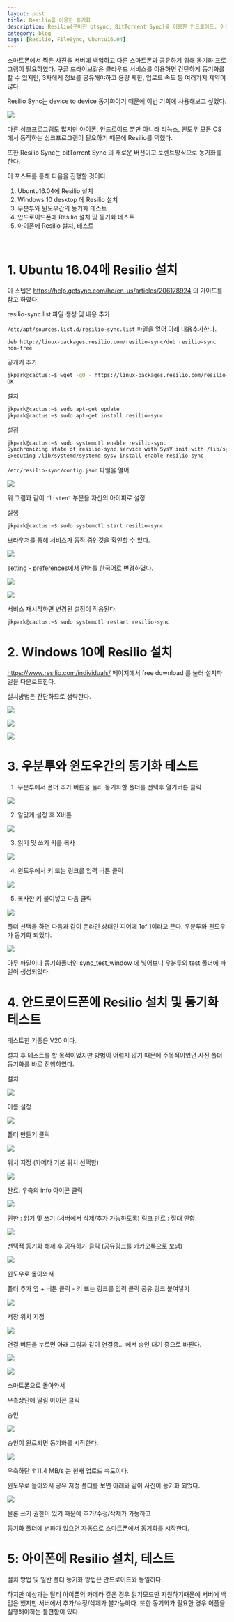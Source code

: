 ```yaml
---
layout: post
title: Resilio를 이용한 동기화
description: Resilio(구버전 btsync, BitTorrent Sync)를 이용한 안드로이드, 아이폰, 서버, 데스크탑 동기화 작업 내역
category: blog
tags: [Resilio, FileSync, Ubuntu16.04]
---
```


스마트폰에서 찍은 사진을 서버에 백업하고
다른 스마트폰과 공유하기 위해 동기화 프로그램이 필요하였다.
구글 드라이브같은 클라우드 서비스를 이용하면 간단하게 동기화를 할 수 있지만,
3자에게 정보를 공유해야하고 용량 제한, 업로드 속도 등 여러가지 제약이 많다.

Resilio Sync는 device to device 동기화이기 때문에 이번 기회에 사용해보고 싶었다.

![](https://4.bp.blogspot.com/-svFi0Ikw0Dg/WCviIDzsnzI/AAAAAAAAAkQ/EZ6VpP4ca2segoKl1S1VpLExJDlyXDpcQCEw/s320/%25EC%25BA%25A1%25EC%25B2%2598.PNG)


다른 싱크프로그램도 많지만 아이폰, 안드로이드 뿐만 아니라 리눅스, 윈도우 모든 OS에서 동작하는 싱크프로그램이 필요하기 때문에 Resilio를 택했다.

또한 Resilio Sync는 bitTorrent Sync 의 새로운 버전이고 토렌트방식으로 동기화를 한다.


이 포스트를 통해 다음을 진행할 것이다.

1. Ubuntu16.04에 Resilio 설치
2. Windows 10 desktop 에 Resilio 설치
3. 우분투와 윈도우간의 동기화 테스트
4. 안드로이드폰에 Resilio 설치 및 동기화 테스트
5. 아이폰에 Resilio 설치, 테스트

<br>

# 1. Ubuntu 16.04에 Resilio 설치
이 스텝은 https://help.getsync.com/hc/en-us/articles/206178924 의 가이드를 참고 하였다.

resilio-sync.list 파일 생성 및 내용 추가

`/etc/apt/sources.list.d/resilio-sync.list` 파일을 열어 아래 내용추가한다.
```
deb http://linux-packages.resilio.com/resilio-sync/deb resilio-sync non-free
```


공개키 추가
```bash
jkpark@cactus:~$ wget -qO - https://linux-packages.resilio.com/resilio-sync/key.asc | sudo apt-key add -
OK
```

설치
```bash
jkpark@cactus:~$ sudo apt-get update
jkpark@cactus:~$ sudo apt-get install resilio-sync
```
설정
```bash
jkpark@cactus:~$ sudo systemctl enable resilio-sync
Synchronizing state of resilio-sync.service with SysV init with /lib/systemd/systemd-sysv-install...
Executing /lib/systemd/systemd-sysv-install enable resilio-sync
```

`/etc/resilio-sync/config.json` 파일을 열어

![](https://2.bp.blogspot.com/-ZrnOLvA2UjU/WCvnrMOPMlI/AAAAAAAAAks/Ncv_wdGj5lskBVV9W0Mkckka9HrPtrKXQCLcB/s500/%25EC%25BA%25A1%25EC%25B2%25984.PNG)

위 그림과 같이 `"listen"` 부분을 자신의 아이피로 설정


실행
```bash
jkpark@cactus:~$ sudo systemctl start resilio-sync
```

브라우저를 통해 서비스가 동작 중인것을 확인할 수 있다.

![](https://1.bp.blogspot.com/--WTOJ9O1YcE/WCvn2iTX7GI/AAAAAAAAAkw/WqTsp2tcSJkgzfEhpB9pD4O5PigjqoGDgCLcB/s500/%25EC%25BA%25A1%25EC%25B2%25985.PNG)

setting - preferences에서 언어를 한국어로 변경하였다.

![](https://4.bp.blogspot.com/--_Qe39e4Pns/WCvqR-541gI/AAAAAAAAAlQ/u1-0E27CQlQ2xMrOHr6wt8z4NDetHnDWwCLcB/s500/%25EC%25BA%25A1%25EC%25B2%259810.PNG)

![](https://2.bp.blogspot.com/-bO-urYyvhDA/WCvqR7edCSI/AAAAAAAAAlU/J-jkTxAWqLExegF2OiAAy1SUG6lvQBJzwCLcB/s500/%25EC%25BA%25A1%25EC%25B2%259811.PNG)


서비스 재시작하면 변경된 설정이 적용된다.
```bash
jkpark@cactus:~$ sudo systemctl restart resilio-sync
```


# 2. Windows 10에 Resilio 설치
https://www.resilio.com/individuals/ 페이지에서 free download 를 눌러 설치파일을 다운로드한다.

설치방법은 간단하므로 생략한다.

![](https://1.bp.blogspot.com/-FF_N0AQGGJM/WCvo4THGOrI/AAAAAAAAAlA/dopoByyrylUiMxs591N9WwOkDZWAj97dACLcB/s500/%25EC%25BA%25A1%25EC%25B2%25986.PNG)

![](https://4.bp.blogspot.com/-laRZDAUXJEM/WCvo4eX6e0I/AAAAAAAAAk4/vpc0ACFwrZMOG2A0U9M2nBpzKd6f0tUawCLcB/s500/%25EC%25BA%25A1%25EC%25B2%25987.PNG)

![](https://1.bp.blogspot.com/-FySFHxhwMCM/WCvo4YHynkI/AAAAAAAAAk8/bDGoXpdCTjou1ICu8J87HafrlTkOjngpwCLcB/s500/%25EC%25BA%25A1%25EC%25B2%25988.PNG)




# 3. 우분투와 윈도우간의 동기화 테스트

1. 우분투에서 폴더 추가 버튼을 눌러 동기화할 폴더를 선택후 열기버튼 클릭

![](https://4.bp.blogspot.com/-uCjhujHCziw/WCvrdAxA_kI/AAAAAAAAAls/FiZUJ1lM8gEI1Ba9hIxjKZpzuOYp-Hv_gCLcB/s500/%25EC%25BA%25A1%25EC%25B2%259813.PNG)

2. 알맞게 설정 후 X버튼

![](https://1.bp.blogspot.com/-bjF-_84F6YI/WCvrdOp7oMI/AAAAAAAAAlw/p8icn-8DawI80DUou2LosbrnJLOw3wHTgCLcB/s500/%25EC%25BA%25A1%25EC%25B2%259814.PNG)

3. 읽기 및 쓰기 키를 복사

![](https://3.bp.blogspot.com/-QLYTcUHAD0k/WCvucwrRC3I/AAAAAAAAAmQ/BjJWRiyhfcgDMSNqdDOxf81bruFyOXxJQCLcB/s500/%25EC%25BA%25A1%25EC%25B2%259816.PNG)

4. 윈도우에서 키 또는 링크를 입력 버튼 클릭

![](https://1.bp.blogspot.com/-52gPM2U_9zY/WCvvJbQag_I/AAAAAAAAAmU/8RD6xRNgtyc0kzY1TnaBUESNxE7XUZaXACLcB/s500/%25EC%25BA%25A1%25EC%25B2%259817.PNG)


5. 복사한 키 붙여넣고 다음 클릭

![](https://3.bp.blogspot.com/-fh05rZYjcqc/WCvvJZx4bJI/AAAAAAAAAmY/JN8RKQtjNt4cw4JBBzxoyMdrEKIM7xHAgCLcB/s500/%25EC%25BA%25A1%25EC%25B2%259818.PNG)

폴더 선택을 하면 다음과 같이 온라인 상태인 피어에 1of 1이라고 뜬다.
우분투와 윈도우가 동기화 되었다.

![](https://4.bp.blogspot.com/-LL-fJCBwBAY/WCvvJR3NPpI/AAAAAAAAAmc/4kY1dfKa9TclqDTx-PQ_cwO3OuPK2fswACLcB/s500/%25EC%25BA%25A1%25EC%25B2%259819.PNG)

아무 파일이나 동기화폴더인 sync_test_window 에 넣어보니
우분투의 test 폴더에 파일이 생성되었다.


# 4. 안드로이드폰에 Resilio 설치 및 동기화 테스트

테스트한 기종은 V20 이다.

설치 후 테스트를 할 목적이었지만 방법이 어렵지 않기 때문에
주목적이었던 사진 폴더 동기화를 바로 진행하였다.


설치

![](https://3.bp.blogspot.com/-rBlhHMA2woI/WCwiSKhadyI/AAAAAAAAAm4/KJiqvas5Bj8rpnH8QNQeSny8nsDka1oHwCLcB/s500/device-2016-11-16-175620.png)

이름 설정

![](https://4.bp.blogspot.com/-vpEwy_PxrQs/WCwiSNKkLdI/AAAAAAAAAm8/nyWO88lApRIMNsJyl39uQU2Sel7tTLKXwCLcB/s500/device-2016-11-16-175844.png)

폴더 만들기 클릭

![](https://1.bp.blogspot.com/-40iWT6vgO4I/WCwiSChl6eI/AAAAAAAAAm0/PLeun1SULKwpMKfdcDpZ443bSZAA-DJPQCLcB/s500/device-2016-11-16-180222.png)

위치 지정 (카메라 기본 위치 선택함)

![](https://4.bp.blogspot.com/-wWDUQkwbd3M/WCwiSolCoyI/AAAAAAAAAnA/6JijjEdsyWo6A341A0GeZ34xs4U5_T5CgCLcB/s500/device-2016-11-16-180316.png)

완료.
우측의 info 아이콘 클릭

![](https://1.bp.blogspot.com/-7am8kgBsmc0/WCwiSiI_u5I/AAAAAAAAAnE/UCacEJDu_CEBfZcEaxLtvc2cb0zCKgUNgCLcB/s500/device-2016-11-16-180328.png)

권한 : 읽기 및 쓰기 (서버에서 삭제/추가 가능하도록)
링크 만료 : 절대 안함

![](https://1.bp.blogspot.com/-8gHtSGyy-cc/WCwiS6cPgGI/AAAAAAAAAnI/hbLEWL887DQdDYGPpbEFBGl1AF69mOhKwCLcB/s500/device-2016-11-16-180357.png)

선택적 동기화 해제 후 공유하기 클릭 (공유링크를 카카오톡으로 보냄)

![](https://2.bp.blogspot.com/-rYlSdEN1nlA/WCwiTBw7T2I/AAAAAAAAAnU/1Lmlu7wNaewurUiWTHX1Cu5ahl62fSDpQCLcB/s500/device-2016-11-16-180412.png)


윈도우로 돌아와서 

폴더 추가 옆 + 버튼 클릭 - 키 또는 링크를 입력 클릭
공유 링크 붙여넣기

![](https://1.bp.blogspot.com/-Ju0pqCI8ddM/WCwiUNylkzI/AAAAAAAAAng/SKzaalTgxi4htwzDbz_EKiBx-24btIWvwCLcB/s500/%25EC%25BA%25A1%25EC%25B2%259820.PNG)

저장 위치 지정

![](https://2.bp.blogspot.com/-TOmxuQHghUU/WCwiUUAF1xI/AAAAAAAAAnk/poBRpBEDiE8PW32qQMptWRzCM6zExET5wCLcB/s500/%25EC%25BA%25A1%25EC%25B2%259821.PNG)

연결 버튼을 누르면 아래 그림과 같이 연결중... 에서 승인 대기 중으로 바뀐다.

![](https://2.bp.blogspot.com/-THqEnquc_xQ/WCwiUobdUOI/AAAAAAAAAns/rj6_QsmPDCk_zED1PdrBuYbobEW0h-f3ACLcB/s500/%25EC%25BA%25A1%25EC%25B2%259822.PNG)

![](https://1.bp.blogspot.com/-aYBAvnjoSgw/WCwiUWstCiI/AAAAAAAAAno/JWexDeepWSwlmPuQT8SsSBSQ-kFV9D0aACLcB/s500/%25EC%25BA%25A1%25EC%25B2%259823.PNG)

스마트폰으로 돌아와서

우측상단에 알림 아이콘 클릭

승인

![](https://4.bp.blogspot.com/-6pOetOs7cAE/WCwiTQT_L6I/AAAAAAAAAnM/lvjaMP2wbo061aljxddFiUWYKmyZdhdlACLcB/s500/device-2016-11-16-180643.png)

승인이 완료되면 동기화를 시작한다.

![](https://1.bp.blogspot.com/-qhCS8iaq-60/WCwiT15pcuI/AAAAAAAAAnc/RHykztW8IMcWJbTNCGhS8nFayKcsG0D_gCLcB/s500/device-2016-11-16-180744.png)

우측하단 ↑11.4 MB/s 는 현재 업로드 속도이다.

윈도우로 돌아와서
공유 지정 폴더를 보면 아래와 같이 사진이 동기화 되었다.

![](https://3.bp.blogspot.com/-1tCUR8HxW3c/WCwiU6yKb9I/AAAAAAAAAnw/W5qmfz4oAvwfVuqDQx0zOA-wAfEg3zJjwCLcB/s500/%25EC%25BA%25A1%25EC%25B2%259824.PNG)

물론 쓰기 권한이 있기 때문에 추가/수정/삭제가 가능하고

동기화 폴더에 변화가 있으면 자동으로 스마트폰에서 동기화를 시작한다.


# 5: 아이폰에 Resilio 설치, 테스트

설치 방법 및 일반 폴더 동기화 방법은 안드로이드와 동일하다.

하지만 예상과는 달리 아이폰의 카메라 같은 경우 읽기모드만 지원하기때문에
서버에 백업은 했지만 서버에서 추가/수정/삭제가 불가능하다.
또한 동기화가 필요한 경우 어플을 실행해야하는 불편함이 있다.